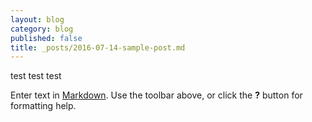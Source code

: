 ```yaml
---
layout: blog
category: blog
published: false
title: _posts/2016-07-14-sample-post.md
---
```

test test test 

Enter text in [Markdown](http://daringfireball.net/projects/markdown/). Use the toolbar above, or click the **?** button for formatting help.
